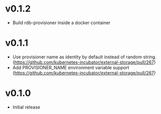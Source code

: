 # v0.1.2

* Build rdb-provisioner inside a docker container

# v0.1.1

- Use provisioner name as identity by default instead of random string. (https://github.com/kubernetes-incubator/external-storage/pull/267)
- Add PROVISIONER_NAME environment variable support (https://github.com/kubernetes-incubator/external-storage/pull/267)

# v0.1.0
- Initial release